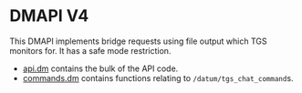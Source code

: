 # DMAPI V4

This DMAPI implements bridge requests using file output which TGS monitors for. It has a safe mode restriction.

- [api.dm](./v4_api.dm) contains the bulk of the API code.
- [commands.dm](./v4_commands.dm) contains functions relating to `/datum/tgs_chat_command`s.
